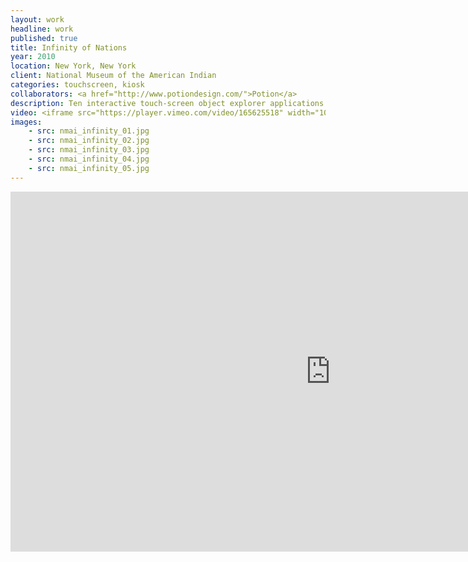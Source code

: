 ```yaml
---
layout: work
headline: work
published: true
title: Infinity of Nations
year: 2010
location: New York, New York
client: National Museum of the American Indian
categories: touchscreen, kiosk
collaborators: <a href="http://www.potiondesign.com/">Potion</a>
description: Ten interactive touch-screen object explorer applications
video: <iframe src="https://player.vimeo.com/video/165625518" width="1024" height="576" frameborder="0" webkitallowfullscreen mozallowfullscreen allowfullscreen></iframe>
images:
    - src: nmai_infinity_01.jpg
    - src: nmai_infinity_02.jpg
    - src: nmai_infinity_03.jpg
    - src: nmai_infinity_04.jpg
    - src: nmai_infinity_05.jpg
---
```


<iframe src="https://player.vimeo.com/video/164945996" width="1024" height="576" frameborder="0" webkitallowfullscreen mozallowfullscreen allowfullscreen></iframe>
